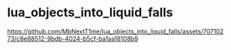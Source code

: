 # lua_objects_into_liquid_falls

https://github.com/MbNextT1me/lua_objects_into_liquid_falls/assets/70710273/c8e88512-9bdb-4024-b5cf-ba1aa18108b9

